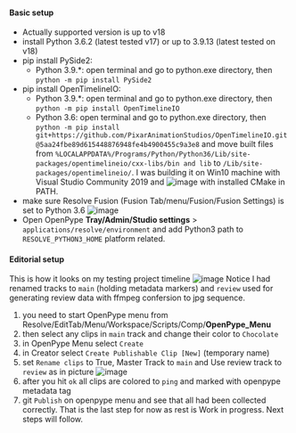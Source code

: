 #### Basic setup

-   Actually supported version is up to v18
-   install Python 3.6.2 (latest tested v17) or up to 3.9.13 (latest tested on v18)
-   pip install PySide2:
    -   Python 3.9.*: open terminal and go to python.exe directory, then `python -m pip install PySide2`
-   pip install OpenTimelineIO:
    -   Python 3.9.*: open terminal and go to python.exe directory, then  `python -m pip install OpenTimelineIO`
    -   Python 3.6: open terminal and go to python.exe directory, then `python -m pip install git+https://github.com/PixarAnimationStudios/OpenTimelineIO.git@5aa24fbe89d615448876948fe4b4900455c9a3e8` and move built files from `%LOCALAPPDATA%/Programs/Python/Python36/Lib/site-packages/opentimelineio/cxx-libs/bin and lib` to `/Lib/site-packages/opentimelineio/`. I was building it on Win10 machine with Visual Studio Community 2019 and
    ![image](https://user-images.githubusercontent.com/40640033/102792588-ffcb1c80-43a8-11eb-9c6b-bf2114ed578e.png) with installed CMake in PATH.
-   make sure Resolve Fusion (Fusion Tab/menu/Fusion/Fusion Settings) is set to Python 3.6
    ![image](https://user-images.githubusercontent.com/40640033/102631545-280b0f00-414e-11eb-89fc-98ac268d209d.png)
-   Open OpenPype **Tray/Admin/Studio settings** > `applications/resolve/environment` and add Python3 path to `RESOLVE_PYTHON3_HOME` platform related.

#### Editorial setup

This is how it looks on my testing project timeline
![image](https://user-images.githubusercontent.com/40640033/102637638-96ec6600-4156-11eb-9656-6e8e3ce4baf8.png)
Notice I had renamed tracks to `main` (holding metadata markers) and `review` used for generating review data with ffmpeg confersion to jpg sequence.

1.  you need to start OpenPype menu from Resolve/EditTab/Menu/Workspace/Scripts/Comp/**__OpenPype_Menu__**
2.  then select any clips in `main` track and change their color to `Chocolate`
3.  in OpenPype Menu select `Create`
4.  in Creator select `Create Publishable Clip [New]` (temporary name)
5.  set `Rename clips` to True, Master Track to `main` and Use review track to `review` as in picture
    ![image](https://user-images.githubusercontent.com/40640033/102643773-0d419600-4160-11eb-919e-9c2be0aecab8.png)
6.  after you hit `ok` all clips are colored to `ping` and marked with openpype metadata tag
7.  git `Publish` on openpype menu and see that all had been collected correctly. That is the last step for now as rest is Work in progress. Next steps will follow.
